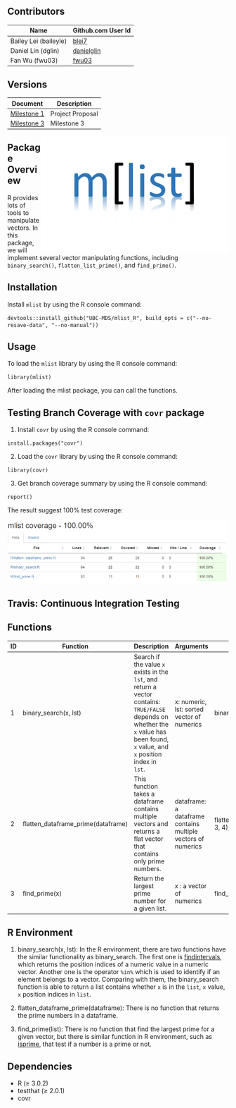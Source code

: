 
## Contributors

|Name|Github.com User Id|
|--|--|
|Bailey Lei (baileyle)|[blei7](https://github.com/blei7)|
|Daniel Lin (dglin)|[danielglin](https://github.com/danielglin)|
|Fan Wu (fwu03)|[fwu03](https://github.com/fwu03)|

## Versions
| Document | Description |
|-|-|
| [Milestone 1](https://github.com/UBC-MDS/mlist_R/tree/v1.0) | Project Proposal |
| [Milestone 3](https://github.com/UBC-MDS/mlist_R/tree/v2.0) | Milestone 3 |

<img src="./img/logo.png" align="right" height="265" width="428"/>

## Package Overview

R provides lots of tools to manipulate vectors. In this package, we will implement several vector manipulating functions, including `binary_search()`, `flatten_list_prime()`, and `find_prime()`.

## Installation

Install `mlist` by using the R console command:

```
devtools::install_github("UBC-MDS/mlist_R", build_opts = c("--no-resave-data", "--no-manual"))
```
## Usage

To load the `mlist` library by using the R console command:

```
library(mlist)
```

After loading the mlist package, you can call the functions.

## Testing Branch Coverage with `covr` package

1. Install `covr` by using the R console command:

```
install.packages("covr")
```

2. Load the `covr` library by using the R console command:

```
library(covr)
```

3. Get branch coverage summary by using the R console command:

```
report()
```

The result suggest 100% test coverage:

![alt text](./img/test_coverage.PNG)

## Travis: Continuous Integration Testing

## Functions

|ID|Function|Description|Arguments|Example|
|--|--|--|--|--|
|1|binary_search(x, lst)|Search if the value `x` exists in the `lst`, and return a vector contains: `TRUE/FALSE` depends on whether the `x` value has been found, `x` value, and `x` position index in `lst`.|x: numeric, lst: sorted vector of numerics|binary_search(4, c(1,2,3,4,5,6))|
|2|flatten_dataframe_prime(dataframe)|This function takes a dataframe contains multiple vectors and returns a flat vector that contains only prime numbers.|dataframe: a dataframe contains multiple vectors of numerics|flatten_dataframe_prime(data.frame(c(2, 3, 4), c(5, 6, 7), c(8, 9, 10)))|
|3|find_prime(x)| Return the largest prime number for a given list.|x : a vector of numerics|find_prime(c(0,1,2,3,4,5))|

## R Environment

1. binary_search(x, lst): In the R environment, there are two functions have the similar functionality as binary_search. The first one is [findintervals](https://www.rdocumentation.org/packages/pracma/versions/1.9.9/topics/findintervals), which returns the position indices of a numeric value in a numeric vector. Another one is the operator `%in%` which is used to identify if an element belongs to a vector. Comparing with them, the binary_search function is able to return a list contains whether `x` is in the `list`, `x` value, `x` position indices in `list`.

2. flatten_dataframe_prime(dataframe): There is no function that returns the prime numbers in a dataframe.

3. find_prime(list): There is no function that find the largest prime for a given vector, but there is similar function in R environment, such as [isprime](https://www.rdocumentation.org/packages/gmp/versions/0.5-13.2/topics/isprime), that test if a number is a prime or not.

## Dependencies

- R (≥ 3.0.2)
- testthat (≥ 2.0.1)
- covr
